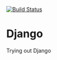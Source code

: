 [![Build Status](https://travis-ci.com/Japillow/Django-tutorial.svg?token=xnsvAQTS2pzHThxpyVRr&branch=master)](https://travis-ci.com/Japillow/Django-tutorial)
# Django
Trying out Django
